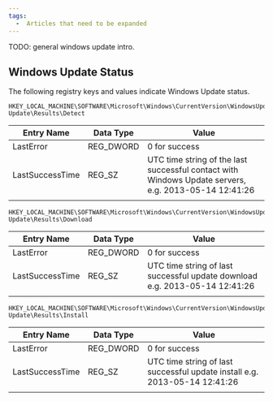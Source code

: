 ```yaml
---
tags:
  -  Articles that need to be expanded
---
```

TODO: general windows update intro.

## Windows Update Status

The following registry keys and values indicate Windows Update status.

    HKEY_LOCAL_MACHINE\SOFTWARE\Microsoft\Windows\CurrentVersion\WindowsUpdate\Auto Update\Results\Detect

| Entry Name      | Data Type | Value                                                                                                |
|-----------------|-----------|------------------------------------------------------------------------------------------------------|
| LastError       | REG_DWORD | 0 for success                                                                                        |
| LastSuccessTime | REG_SZ    | UTC time string of the last successful contact with Windows Update servers, e.g. 2013-05-14 12:41:26 |
|                 |           |                                                                                                      |

    HKEY_LOCAL_MACHINE\SOFTWARE\Microsoft\Windows\CurrentVersion\WindowsUpdate\Auto Update\Results\Download

| Entry Name      | Data Type | Value                                                                       |
|-----------------|-----------|-----------------------------------------------------------------------------|
| LastError       | REG_DWORD | 0 for success                                                               |
| LastSuccessTime | REG_SZ    | UTC time string of last successful update download e.g. 2013-05-14 12:41:26 |
|                 |           |                                                                             |

    HKEY_LOCAL_MACHINE\SOFTWARE\Microsoft\Windows\CurrentVersion\WindowsUpdate\Auto Update\Results\Install

| Entry Name      | Data Type | Value                                                                      |
|-----------------|-----------|----------------------------------------------------------------------------|
| LastError       | REG_DWORD | 0 for success                                                              |
| LastSuccessTime | REG_SZ    | UTC time string of last successful update install e.g. 2013-05-14 12:41:26 |
|                 |           |                                                                            |